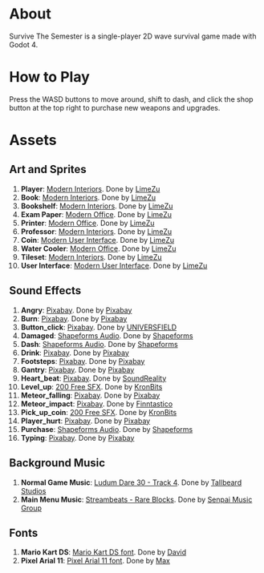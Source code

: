 # About
Survive The Semester is a single-player 2D wave survival game made with Godot 4.

# How to Play
Press the WASD buttons to move around, shift to dash, and click the shop button at the top right to purchase new weapons and upgrades.

# Assets

## Art and Sprites
1. **Player**: [Modern Interiors](https://limezu.itch.io/moderninteriors). Done by [LimeZu](https://limezu.itch.io/)
2. **Book**: [Modern Interiors](https://limezu.itch.io/moderninteriors). Done by [LimeZu](https://limezu.itch.io/)
3. **Bookshelf**: [Modern Interiors](https://limezu.itch.io/moderninteriors). Done by [LimeZu](https://limezu.itch.io/)
4. **Exam Paper**: [Modern Office](https://limezu.itch.io/modernoffice). Done by [LimeZu](https://limezu.itch.io/)
5. **Printer**: [Modern Office](https://limezu.itch.io/modernoffice). Done by [LimeZu](https://limezu.itch.io/)
6. **Professor**: [Modern Interiors](https://limezu.itch.io/moderninteriors). Done by [LimeZu](https://limezu.itch.io/)
7. **Coin**: [Modern User Interface](https://limezu.itch.io/modernuserinterface). Done by [LimeZu](https://limezu.itch.io/)
8. **Water Cooler**: [Modern Office](https://limezu.itch.io/modernoffice). Done by [LimeZu](https://limezu.itch.io/)
9. **Tileset**: [Modern Interiors](https://limezu.itch.io/moderninteriors). Done by [LimeZu](https://limezu.itch.io/)
10. **User Interface**: [Modern User Interface](https://limezu.itch.io/modernuserinterface). Done by [LimeZu](https://limezu.itch.io/)

## Sound Effects
1. **Angry**: [Pixabay](https://pixabay.com/sound-effects/man-grunt-struggling-2-68927/). Done by [Pixabay](https://pixabay.com/users/pixabay-1/)
2. **Burn**: [Pixabay](https://pixabay.com/sound-effects/sizzle-104894/). Done by [Pixabay](https://pixabay.com/users/pixabay-1/)
3. **Button_click**: [Pixabay](https://pixabay.com/sound-effects/click-button-140881/). Done by [UNIVERSFIELD](https://pixabay.com/users/universfield-28281460/)
4. **Damaged**: [Shapeforms Audio](https://shapeforms.itch.io/shapeforms-audio-free-sfx). Done by [Shapeforms](https://shapeforms.itch.io/)
5. **Dash**: [Shapeforms Audio](https://shapeforms.itch.io/shapeforms-audio-free-sfx). Done by [Shapeforms](https://shapeforms.itch.io/)
6. **Drink**: [Pixabay](https://pixabay.com/sound-effects/gulping-2-66607/). Done by [Pixabay](https://pixabay.com/users/pixabay-1/)
7. **Footsteps**: [Pixabay](https://pixabay.com/sound-effects/carpet-dress-shoes-6276/). Done by [Pixabay](https://pixabay.com/users/pixabay-1/)
8. **Gantry**: [Pixabay](https://pixabay.com/sound-effects/buzzer2-6109/). Done by [Pixabay](https://pixabay.com/users/pixabay-1/)
9. **Heart_beat**: [Pixabay](https://pixabay.com/sound-effects/heart-beat-137135/). Done by [SoundReality](https://pixabay.com/users/soundreality-31074404/)
10. **Level_up**: [200 Free SFX](https://kronbits.itch.io/freesfx). Done by [KronBits](https://kronbits.itch.io/)
11. **Meteor_falling**: [Pixabay](https://pixabay.com/sound-effects/falling-bomb-41038/). Done by [Pixabay](https://pixabay.com/users/pixabay-1/)
12. **Meteor_impact**: [Pixabay](https://pixabay.com/sound-effects/asteroid-hitting-something-152511/). Done by [Finntastico](https://pixabay.com/users/finntastico-33933679/)
13. **Pick_up_coin**: [200 Free SFX](https://kronbits.itch.io/freesfx). Done by [KronBits](https://kronbits.itch.io/)
14. **Player_hurt**: [Pixabay](https://pixabay.com/sound-effects/umph-47201/). Done by [Pixabay](https://pixabay.com/users/pixabay-1/)
15. **Purchase**: [Shapeforms Audio](https://shapeforms.itch.io/shapeforms-audio-free-sfx). Done by [Shapeforms](https://shapeforms.itch.io/)
16. **Typing**: [Pixabay](https://pixabay.com/sound-effects/typing-on-computer-keyboard-58445/). Done by [Pixabay](https://pixabay.com/users/pixabay-1/)

## Background Music
1. **Normal Game Music**: [Ludum Dare 30 - Track 4](https://tallbeard.itch.io/music-loop-bundle). Done by [Tallbeard Studios](https://tallbeard.itch.io/)
2. **Main Menu Music**: [Streambeats - Rare Blocks](https://www.senpai.tv/streambeats/). Done by [Senpai Music Group](https://www.senpai.tv)

## Fonts
1. **Mario Kart DS**: [Mario Kart DS font](https://www.dafont.com/mario-kart-ds.font). Done by [David](https://www.dafont.com/david-fens.d5063)
2. **Pixel Arial 11**: [Pixel Arial 11 font](https://www.dafont.com/pixel-arial-11.font). Done by [Max](https://www.dafont.com/max.d967)
